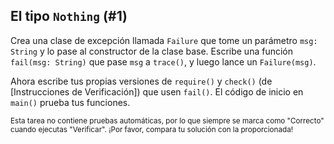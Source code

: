 ## El tipo `Nothing` (#1)

Crea una clase de excepción llamada `Failure` que tome un parámetro `msg: String` y lo pase al constructor de la clase base. Escribe una función `fail(msg: String)` que pase `msg` a `trace()`, y luego lance un `Failure(msg)`.

Ahora escribe tus propias versiones de `require()` y `check()` (de [Instrucciones de Verificación]) que usen `fail()`. El código de inicio en `main()` prueba tus funciones.

<sub> Esta tarea no contiene pruebas automáticas, por lo que siempre se marca como "Correcto" cuando ejecutas "Verificar". ¡Por favor, compara tu solución con la proporcionada! </sub>